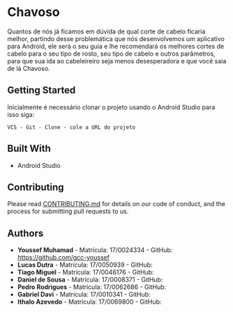 # Chavoso

Quantos de nós já ficamos em dúvida de qual corte de cabelo ficaria melhor, partindo desse problemática que nós desenvolvemos um aplicativo para Android, ele será o seu guia e lhe recomendará os melhores cortes de cabelo para o seu tipo de rosto, seu tipo de cabelo e outros parâmetros, para que sua ida ao cabeleireiro seja menos desesperadora e que você saia de lá Chavoso.

## Getting Started

Inicialmente é necessário clonar o projeto usando o Android Studio para isso siga:

```
VCS - Git - Clone - cole a URL do projeto
```

## Built With

* Android Studio

## Contributing

Please read [CONTRIBUTING.md](https://gist.github.com/PurpleBooth/b24679402957c63ec426) for details on our code of conduct, and the process for submitting pull requests to us.

## Authors

* **Youssef Muhamad** - Matrícula: 17/0024334 - GitHub: https://github.com/gcc-youssef
* **Lucas Dutra** - Matrícula: 17/0050939 - GitHub: 
* **Tiago Miguel** - Matrícula: 17/0046176 - GitHub: 
* **Daniel de Sousa** - Matrícula: 17/0008371 - GitHub: 
* **Pedro Rodrigues** - Matrícula: 17/0062686 - GitHub: 
* **Gabriel Davi** - Matrícula: 17/0010341 - GitHub: 
* **Ithalo Azevedo** - Matrícula: 17/0069800 - GitHub: 
